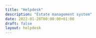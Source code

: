 ```yaml
---
title: "Helpdesk"
description: "Estate management system"
date: 2022-01-28T00:00:00+01:00
draft: false
layout: helpdesk
---
```



 